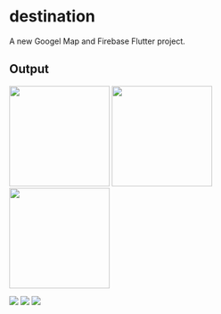 # destination

A new Googel Map and Firebase Flutter project.

## Output

<p float="left"> 
<img src="https://user-images.githubusercontent.com/33155285/176098836-f1dea703-d469-4f5c-8aa2-2e90f90353d2.jpg" width="180">
<img src="https://user-images.githubusercontent.com/33155285/176098845-067d1c05-c640-4e75-ab10-dbf59ab379c7.jpg" width="180">
<img src="https://user-images.githubusercontent.com/33155285/176098856-2c7c0892-be58-4f9f-98eb-a65ab35e181d.jpg" width="180">
</p>

<p float="left"> 
<img src="https://user-images.githubusercontent.com/33155285/176098873-2fea7cd3-0f14-4e2d-b131-e41abc1b7aef.jpg">
<img src="https://user-images.githubusercontent.com/33155285/176098883-8e5a2ca8-bbe4-41de-98a3-8eff106fd71e.jpg">
<img src="https://user-images.githubusercontent.com/33155285/176098889-64c11764-93f6-4e5e-a043-46cee94f2c9a.jpg">
</p>

